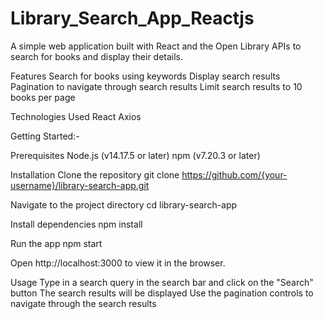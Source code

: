 # Library_Search_App_Reactjs
A simple web application built with React and the Open Library APIs to search for books and display their details.

Features
Search for books using keywords
Display search results 
Pagination to navigate through search results
Limit search results to 10 books per page

Technologies Used
React
Axios

Getting Started:-

Prerequisites
Node.js (v14.17.5 or later)
npm (v7.20.3 or later)

Installation
Clone the repository
git clone https://github.com/{your-username}/library-search-app.git

Navigate to the project directory
cd library-search-app

Install dependencies
npm install

Run the app
npm start

Open http://localhost:3000 to view it in the browser.

Usage
Type in a search query in the search bar and click on the "Search" button
The search results will be displayed 
Use the pagination controls to navigate through the search results
